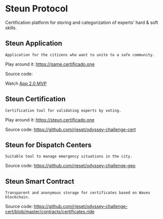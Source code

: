 # Steun Protocol

Certification platform for storing and categorization of experts' hard & soft skills. 

## Steun Application

`Application for the citizens who want to unite to a safe community.`

Play around it: https://game.certificado.one

Source code: 

Watch [App 2.0 MVP](https://www.figma.com/proto/Ml7ffwSuTX3gjuLy6k2ssu/INCLUSIVE-SAFETY-COMMUNITIES-Copy?node-id=350%3A45&viewport=113%2C-16%2C0.15572665631771088&scaling=scale-down)

## Steun Certification

`Certification tool for validating experts by voting.`

Play around it: https://steun.certificado.one

Source code: https://github.com/rieset/odyssey-challenge-cert

## Steun for Dispatch Centers

`Suitable tool to manage emergency situations in the city.`

Source code: https://github.com/rieset/odyssey-challenge-geo

## Steun Smart Contract

`Transparent and anonymous storage for certificates based on Waves blockchain.`

Source code: https://github.com/rieset/odyssey-challenge-cert/blob/master/contracts/certificates.ride

